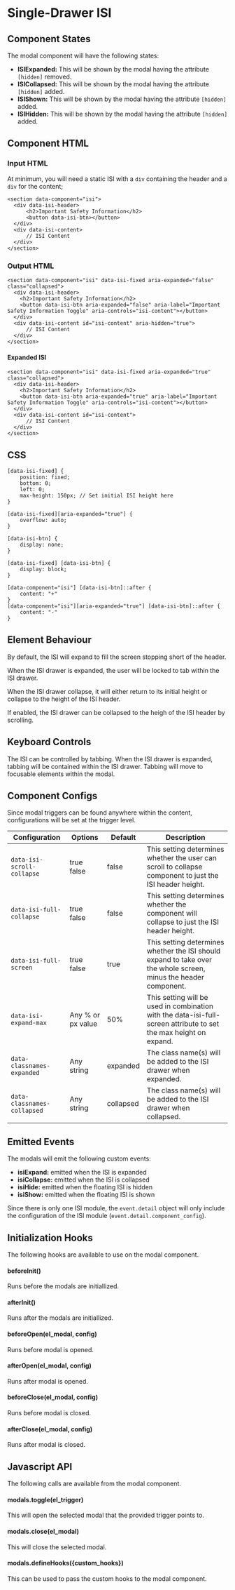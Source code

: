 # Single-Drawer ISI

## Component States
The modal component will have the following states: <br>
- **ISIExpanded:** This will be shown by the modal having the attribute ```[hidden]``` removed.
- **ISICollapsed:** This will be shown by the modal having the attribute ```[hidden]``` added.
- **ISIShown:** This will be shown by the modal having the attribute ```[hidden]``` added.
- **ISIHidden:** This will be shown by the modal having the attribute ```[hidden]``` added.

## Component HTML

### Input HTML
At minimum, you will need a static ISI with a `div` containing the header and a `div` for the content;

```
<section data-component="isi">
  <div data-isi-header>
      <h2>Important Safety Information</h2>
      <button data-isi-btn></button>
  </div>
  <div data-isi-content>
      // ISI Content
  </div>
</section>
```

### Output HTML
```
<section data-component="isi" data-isi-fixed aria-expanded="false" class="collapsed">
  <div data-isi-header>
    <h2>Important Safety Information</h2>
    <button data-isi-btn aria-expanded="false" aria-label="Important Safety Information Toggle" aria-controls="isi-content"></button>
  </div>
  <div data-isi-content id="isi-content" aria-hidden="true">
      // ISI Content
  </div>
</section>
```

#### Expanded ISI
```
<section data-component="isi" data-isi-fixed aria-expanded="true" class="collapsed">
  <div data-isi-header>
    <h2>Important Safety Information</h2>
    <button data-isi-btn aria-expanded="true" aria-label="Important Safety Information Toggle" aria-controls="isi-content"></button>
  </div>
  <div data-isi-content id="isi-content">
      // ISI Content
  </div>
</section>
```

## CSS

```
[data-isi-fixed] {
    position: fixed;
    bottom: 0;
    left: 0;
    max-height: 150px; // Set initial ISI height here 
}

[data-isi-fixed][aria-expanded="true"] {
    overflow: auto;
}

[data-isi-btn] {
    display: none;
}

[data-isi-fixed] [data-isi-btn] {
    display: block;
}

[data-component="isi"] [data-isi-btn]::after {
    content: "+"
}
[data-component="isi"][aria-expanded="true"] [data-isi-btn]::after {
    content: "-"
}
```

## Element Behaviour 

By default, the ISI will expand to fill the screen stopping short of the header.

When the ISI drawer is expanded, the user will be locked to tab within the ISI drawer.

When the ISI drawer collapse, it will either return to its initial height or collapse to the height of the ISI header.

If enabled, the ISI drawer can be collapsed to the heigh of the ISI header by scrolling.

## Keyboard Controls 

The ISI can be controlled by tabbing. 
When the ISI drawer is expanded, tabbing will be contained within the ISI drawer.
Tabbing will move to focusable elements within the modal.


## Component Configs

Since modal triggers can be found anywhere within the content, configurations will be set at the trigger level.<br>


| Configuration        | Options       | Default    | Description  |
| -------------------- | ------------- | ---------- | ------------ |
| `data-isi-scroll-collapse`| true<br>false | false  |   This setting determines whether the user can scroll to collapse component to just the ISI header height. |
| `data-isi-full-collapse` | true<br>false | false |   This setting determines whether the component will collapse to just the ISI header height. |
| `data-isi-full-screen`| true<br>false | true | This setting determines whether the ISI should expand to take over the whole screen, minus the header component.|
| `data-isi-expand-max`| Any % or px value | 50% | This setting will be used in combination with the data-isi-full-screen attribute to set the max height on expand.|
| `data-classnames-expanded`    | Any string    | expanded |   The class name(s) will be added to the ISI drawer when expanded. |
| `data-classnames-collapsed`    | Any string    | collapsed | The class name(s) will be added to the ISI drawer when collapsed.|


## Emitted Events

The modals will emit the following custom events:

  - **isiExpand:** emitted when the ISI is expanded
  - **isiCollapse:** emitted when the ISI is collapsed
  - **isiHide:** emitted when the floating ISI is hidden
  - **isiShow:** emitted when the floating ISI is shown

Since there is only one ISI module, the `event.detail` object will only include the configuration of the ISI module (`event.detail.component_config`).


## Initialization Hooks

The following hooks are available to use on the modal component. 

#### beforeInit()
Runs before the modals are initiallized.

#### afterInit()
Runs after the modals are initiallized.

#### beforeOpen(el_modal, config)
Runs before modal is opened.

#### afterOpen(el_modal, config)
Runs after modal is opened.

#### beforeClose(el_modal, config)
Runs before modal is closed.

#### afterClose(el_modal, config)
Runs after modal is closed.



## Javascript API

The following calls are available from the modal component.

#### modals.toggle(el_trigger)
This will open the selected modal that the provided trigger points to.

#### modals.close(el_modal)
This will close the selected modal.

#### modals.defineHooks({custom_hooks})
This can be used to pass the custom hooks to the modal component.
